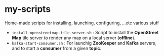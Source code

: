 # my-scripts
Home-made scripts for installing, launching, configuring, ...etc various stuff


- `install-openstreetmap-tile-server.sh` : Script to install the __OpenStreet Map__ tile server to render any map on a local server (__offline__).
- `kafka-start-consumer.sh` : For launchig __ZooKeeper__ and __Kafka__ servers, and to start a __consumer__ from a given __topic__.